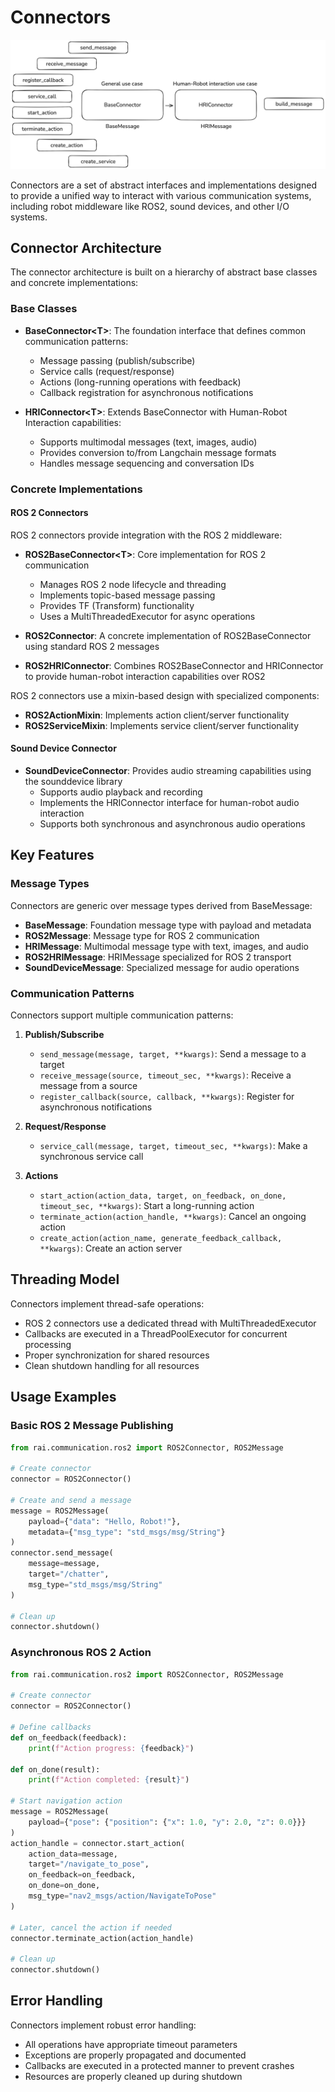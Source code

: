 # Connectors

![connectors](./imgs/connectors.png)

Connectors are a set of abstract interfaces and implementations designed to provide a unified way to
interact with various communication systems, including robot middleware like ROS2, sound devices,
and other I/O systems.

## Connector Architecture

The connector architecture is built on a hierarchy of abstract base classes and concrete
implementations:

### Base Classes

- **BaseConnector\<T>**: The foundation interface that defines common communication patterns:

  - Message passing (publish/subscribe)
  - Service calls (request/response)
  - Actions (long-running operations with feedback)
  - Callback registration for asynchronous notifications

- **HRIConnector\<T>**: Extends BaseConnector with Human-Robot Interaction capabilities:
  - Supports multimodal messages (text, images, audio)
  - Provides conversion to/from Langchain message formats
  - Handles message sequencing and conversation IDs

### Concrete Implementations

#### ROS 2 Connectors

ROS 2 connectors provide integration with the ROS 2 middleware:

- **ROS2BaseConnector\<T>**: Core implementation for ROS 2 communication

  - Manages ROS 2 node lifecycle and threading
  - Implements topic-based message passing
  - Provides TF (Transform) functionality
  - Uses a MultiThreadedExecutor for async operations

- **ROS2Connector**: A concrete implementation of ROS2BaseConnector using standard ROS 2 messages

- **ROS2HRIConnector**: Combines ROS2BaseConnector and HRIConnector to provide human-robot
  interaction capabilities over ROS2

ROS 2 connectors use a mixin-based design with specialized components:

- **ROS2ActionMixin**: Implements action client/server functionality
- **ROS2ServiceMixin**: Implements service client/server functionality

#### Sound Device Connector

- **SoundDeviceConnector**: Provides audio streaming capabilities using the sounddevice library
  - Supports audio playback and recording
  - Implements the HRIConnector interface for human-robot audio interaction
  - Supports both synchronous and asynchronous audio operations

## Key Features

### Message Types

Connectors are generic over message types derived from BaseMessage:

- **BaseMessage**: Foundation message type with payload and metadata
- **ROS2Message**: Message type for ROS 2 communication
- **HRIMessage**: Multimodal message type with text, images, and audio
- **ROS2HRIMessage**: HRIMessage specialized for ROS 2 transport
- **SoundDeviceMessage**: Specialized message for audio operations

### Communication Patterns

Connectors support multiple communication patterns:

1. **Publish/Subscribe**

   - `send_message(message, target, **kwargs)`: Send a message to a target
   - `receive_message(source, timeout_sec, **kwargs)`: Receive a message from a source
   - `register_callback(source, callback, **kwargs)`: Register for asynchronous notifications

2. **Request/Response**

   - `service_call(message, target, timeout_sec, **kwargs)`: Make a synchronous service call

3. **Actions**
   - `start_action(action_data, target, on_feedback, on_done, timeout_sec, **kwargs)`: Start a
     long-running action
   - `terminate_action(action_handle, **kwargs)`: Cancel an ongoing action
   - `create_action(action_name, generate_feedback_callback, **kwargs)`: Create an action server

## Threading Model

Connectors implement thread-safe operations:

- ROS 2 connectors use a dedicated thread with MultiThreadedExecutor
- Callbacks are executed in a ThreadPoolExecutor for concurrent processing
- Proper synchronization for shared resources
- Clean shutdown handling for all resources

## Usage Examples

### Basic ROS 2 Message Publishing

```python
from rai.communication.ros2 import ROS2Connector, ROS2Message

# Create connector
connector = ROS2Connector()

# Create and send a message
message = ROS2Message(
    payload={"data": "Hello, Robot!"},
    metadata={"msg_type": "std_msgs/msg/String"}
)
connector.send_message(
    message=message,
    target="/chatter",
    msg_type="std_msgs/msg/String"
)

# Clean up
connector.shutdown()
```

### Asynchronous ROS 2 Action

```python
from rai.communication.ros2 import ROS2Connector, ROS2Message

# Create connector
connector = ROS2Connector()

# Define callbacks
def on_feedback(feedback):
    print(f"Action progress: {feedback}")

def on_done(result):
    print(f"Action completed: {result}")

# Start navigation action
message = ROS2Message(
    payload={"pose": {"position": {"x": 1.0, "y": 2.0, "z": 0.0}}}
)
action_handle = connector.start_action(
    action_data=message,
    target="/navigate_to_pose",
    on_feedback=on_feedback,
    on_done=on_done,
    msg_type="nav2_msgs/action/NavigateToPose"
)

# Later, cancel the action if needed
connector.terminate_action(action_handle)

# Clean up
connector.shutdown()
```

## Error Handling

Connectors implement robust error handling:

- All operations have appropriate timeout parameters
- Exceptions are properly propagated and documented
- Callbacks are executed in a protected manner to prevent crashes
- Resources are properly cleaned up during shutdown
